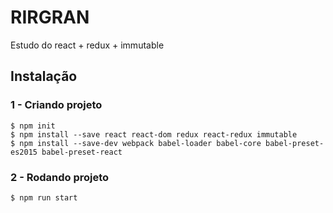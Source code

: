 # RIRGRAN

Estudo do react + redux + immutable

## Instalação

### 1 - Criando projeto
```
$ npm init
$ npm install --save react react-dom redux react-redux immutable
$ npm install --save-dev webpack babel-loader babel-core babel-preset-es2015 babel-preset-react
```

### 2 - Rodando projeto
```
$ npm run start
```
